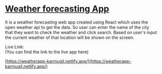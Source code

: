 # [Weather forecasting App](https://weatherapp-karmugil.netlify.app/)

It is a weather forecasting web app created using React which uses the open weather api to get the data. So user can enter the name of the city that they want to check the weather and click search. Based on user's input the current weather of that location will be shown on the screen.

Live Link:\
(You can find the link to the live app here)

[https://weatherapp-karmugil.netlify.app/](https://weatherapp-karmugil.netlify.app/)
